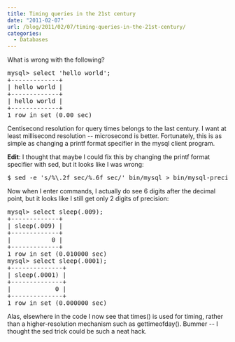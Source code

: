 ```yaml
---
title: Timing queries in the 21st century
date: "2011-02-07"
url: /blog/2011/02/07/timing-queries-in-the-21st-century/
categories:
  - Databases
---
```

What is wrong with the following?

<pre>mysql&gt; select 'hello world';
+-------------+
| hello world |
+-------------+
| hello world | 
+-------------+
1 row in set (0.00 sec)
</pre>

Centisecond resolution for query times belongs to the last century. I want at least millisecond resolution -- microsecond is better. Fortunately, this is as simple as changing a printf format specifier in the mysql client program.

**Edit**: I thought that maybe I could fix this by changing the printf format specifier with sed, but it looks like I was wrong:

<pre>$ sed -e 's/%\.2f sec/%.6f sec/' bin/mysql &gt; bin/mysql-precision</pre>

Now when I enter commands, I actually do see 6 digits after the decimal point, but it looks like I still get only 2 digits of precision:

<pre>mysql> select sleep(.009);
+-------------+
| sleep(.009) |
+-------------+
|           0 |
+-------------+
1 row in set (0.010000 sec)
mysql> select sleep(.0001);
+--------------+
| sleep(.0001) |
+--------------+
|            0 |
+--------------+
1 row in set (0.000000 sec)
</pre>

Alas, elsewhere in the code I now see that times() is used for timing, rather than a higher-resolution mechanism such as gettimeofday(). Bummer -- I thought the sed trick could be such a neat hack.


